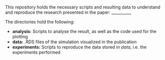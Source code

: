 
This repository holds the necessary scripts and resulting data to understand and
reproduce the research presented in the paper: __________

The directories hold the following:

* **analysis:** Scripts to analyse the result, as well as the code used for the plotting
* **data:** .RDS files of the simulation visualized in the publication
* **experiments:** Scripts to reproduce the data stored in *data*, i.e. the experiments performed

